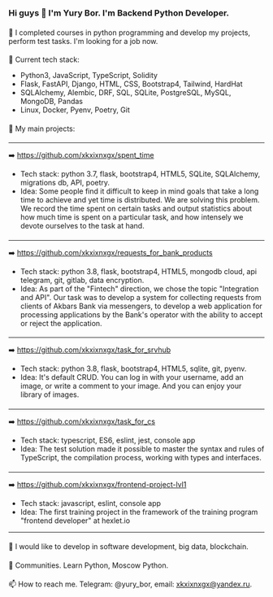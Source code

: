 ### Hi guys 👋 I'm Yury Bor. I'm Backend Python Developer. 

<!--
**xkxixnxgx/xkxixnxgx** is a ✨ _special_ ✨ repository because its `README.md` (this file) appears on your GitHub profile.
Here are some ideas to get you started:
-->

####
🔭 I completed courses in python programming and develop my projects, perform test tasks. I'm looking for a job now.
####
🌱 Current tech stack:
- Python3, JavaScript, TypeScript, Solidity
- Flask, FastAPI, Django, HTML, CSS, Bootstrap4, Tailwind, HardHat
- SQLAlchemy, Alembic, DRF, SQL, SQLite, PostgreSQL, MySQL, MongoDB, Pandas
- Linux, Docker, Pyenv, Poetry, Git
####
:open_file_folder: My main projects:
####
***
:arrow_right: https://github.com/xkxixnxgx/spent_time
- Tech stack: python 3.7, flask, bootstrap4, HTML5, SQLite, SQLAlchemy, migrations db, API, poetry.
- Idea: Some people find it difficult to keep in mind goals that take a long time to achieve and yet time is distributed. We are solving this problem. We record the time spent on certain tasks and output statistics about how much time is spent on a particular task, and how intensely we devote ourselves to the task at hand.
####
***
:arrow_right: https://github.com/xkxixnxgx/requests_for_bank_products
- Tech stack: python 3.8, flask, bootstrap4, HTML5, mongodb cloud, api telegram, git, gitlab, data encryption.
- Idea: As part of the "Fintech" direction, we chose the topic "Integration and API". Our task was to develop a system for collecting requests from clients of Akbars Bank via messengers, to develop a web application for processing applications by the Bank's operator with the ability to accept or reject the application.
####
***
:arrow_right: https://github.com/xkxixnxgx/task_for_srvhub
- Tech stack: python 3.8, flask, bootstrap4, HTML5, sqlite, git, pyenv.
- Idea: It's default CRUD. You can log in with your username, add an image, or write a comment to your image. And you can enjoy your library of images.
####
***
:arrow_right: https://github.com/xkxixnxgx/task_for_cs
- Tech stack: typescript, ES6, eslint, jest, console app
- Idea: The test solution made it possible to master the syntax and rules of TypeScript, the compilation process, working with types and interfaces.
####
***
:arrow_right: https://github.com/xkxixnxgx/frontend-project-lvl1
- Tech stack: javascript, eslint, console app
- Idea: The first training project in the framework of the training program "frontend developer" at hexlet.io
***
####
🤔 I would like to develop in software development, big data, blockchain.
####
💬 Communities. Learn Python, Moscow Python.
####
📫 How to reach me. Telegram: @yury_bor, email: xkxixnxgx@yandex.ru.

